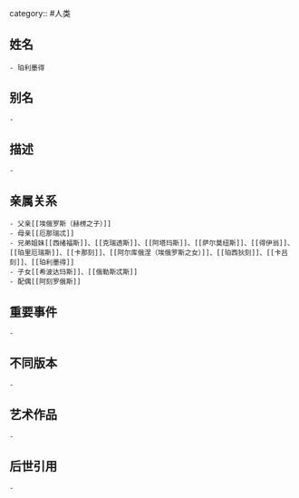 category:: #人类
## 姓名
	- 珀利墨得
## 别名
	-
## 描述
	-
## 亲属关系
	- 父亲[[埃俄罗斯（赫楞之子）]]
	- 母亲[[厄那瑞忒]]
	- 兄弟姐妹[[西绪福斯]]、[[克瑞透斯]]、[[阿塔玛斯]]、[[萨尔莫纽斯]]、[[得伊翁]]、[[珀里厄瑞斯]]、[[卡那刻]]、[[阿尔库俄涅（埃俄罗斯之女）]]、[[珀西狄刻]]、[[卡吕刻]]、[[珀利墨得]]
	- 子女[[希波达玛斯]]、[[俄勒斯忒斯]]
	- 配偶[[阿刻罗俄斯]]
## 重要事件
	-
## 不同版本
	-
## 艺术作品
	-
## 后世引用
	-
